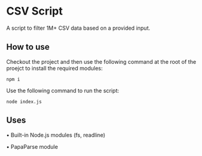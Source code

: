 # CSV Script

A script to filter 1M+ CSV data based on a provided input.

## How to use

Checkout the project and then use the following command at the root of the proejct to install the required modules:

`npm i`

Use the following command to run the script:

`node index.js`

## Uses

• Built-in Node.js modules (fs, readline)

• PapaParse module
